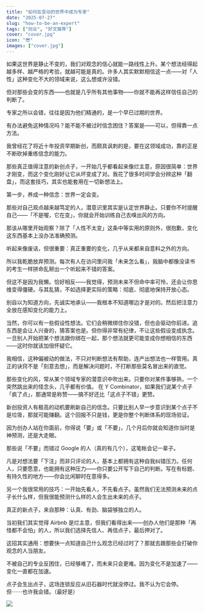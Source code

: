 ```yaml
---
title: "如何在变动的世界中成为专家"
date: "2025-07-27"
slug: "how-to-be-an-expert"
tags: ["创业", "好文推荐"]
cover: "cover.jpg"
icon: "😎"
images: ["cover.jpg"]
---
```

如果这世界是静止不变的，我们对观念的信心就能一路线性上升。某个想法经得起越多样、越严格的考验，就越可能是真的。许多人其实默默相信这一点——对「人性」这种变化不大的领域来说，这么想或许没错。



但对那些会变的东西——也就是几乎所有其他事物——你就不能再这样信任自己的判断了。



专家之所以会错，往往是因为他们精通的，是一个早已过期的世界。



有办法避免这种情况吗？能不能不被过时信念困住？答案是——可以，但得靠一点方法。



我曾经花了将近十年投资早期新创，而颇具讽刺的是，要在这领域成功，靠的正是不断砍掉重练信念的能力。



那些真正值得注意的新创点子，一开始几乎都看起来像烂主意，原因很简单：世界才刚变，而这个变化刚好让它从坏变成了对。我花了很多时间学会分辨这种「翻盘」，而这套技巧，其实也能套用在一切新想法上。



第一步，养成一种信念：世界一定会变。



那些对自己观点越来越笃定的人，潜意识里其实是认定世界静止。只要你不时提醒自己——「不是喔，它在变」，你就会开始训练自己去嗅出风的方向。



那该从哪里开始观察？除了「人性不太变」这条中等实用的原则外，很抱歉，变化这东西基本上没办法准确预测。



听起来像废话，但很重要：真正重要的变化，几乎从来都来自意料之外的方向。



所以我乾脆放弃预测。每次有人在访问里问我「未来怎么看」，我脑中都像没读书的考生一样拼命乱掰出一个听起来不错的答案。



但这不是因为我懒。恰好相反——我觉得，预测未来不但命中率可怜，还会让你思维变得僵硬。与其乱猜，不如选择更实际的策略：彻底、彻底地保持开放心态。



别自以为知道方向，先诚实地承认——我根本不知道哪边才是对的。然后把注意力全放在感知变化的能力上。



当然，你可以有一些假设性想法。它们会稍微绑住你没错，但也会驱动你前进。追东西是会让人兴奋的，猜答案也是。但你得非常有纪律，不让这些假设变成执念。
一旦别人开始把某个想法跟你绑在一起，那个想法就更可能变成你想相信的东西——这时你就该加倍怀疑它。



我相信，这种偏被动的做法，不只对判断想法有帮助，连产出想法也一样管用。真正的诀窍不是「刻意去想」，而是解决问题时，不打断那些莫名冒出来的直觉。



那些变化的风，常从某个领域专家的潜意识中吹出来。只要你对某件事够熟，一个突然跳出来的怪念头，几乎都有价值。
在 Y Combinator，如果我们说某个点子「疯了点」，那通常是称赞——搞不好还比「这点子不错」更赞。



新创投资人有极高的动机要刷新自己的信念。只要比别人早一步意识到某个点子不是垃圾，那就可能赚翻。这个回报不只是钱，更是你整个判断体系的现场验证。



因为创办人站在你面前，你得说「要」或「不要」，几个月后你就会知道你当时是神预测，还是大走眼。



那些说「不要」而错过 Google 的人（真的有几个），这笔帐会记一辈子。



凡是对想法要「下注」而非只评论的人，基本上都拥有这种自我纠错压力。任何人，只要愿意，也能拥有这种压力——你只要公开写下自己的判断。写在有标题、有持久性的地方——你会比闲聊时在意得多。



另一个我很常用的技巧：一开始先看人，不先看点子。虽然我们无法预测未来的点子长什么样，但我很能预测什么样的人会生出未来的点子。



真正的新点子，来自那种：认真、有劲、脑袋够独立的人。



当初我们其实觉得 Airbnb 是烂主意，但我们看得出来——创办人他们是那种「再怪都不会怕」的人，所以我们选择先信人、再信点子，最后押对了。



这招其实通用：想要快一点知道自己什么观念已经过时了？那就去跟那些会打破你观念的人当朋友。



不被自己的专业反困住，已经够难了，而未来只会更难。因为变化不是加速了——变化一直都在加速。



点子会生出点子，这场连锁反应从旧石器时代就没停过。我不认为它会停。
但⋯⋯也许我会错。（最好是）




![](https://prod-files-secure.s3.us-west-2.amazonaws.com/112d0858-5090-4d34-a606-b75eb8d65fd2/46476355-9cf3-4e99-9b7a-3531bc426380/1000202064.png?X-Amz-Algorithm=AWS4-HMAC-SHA256&X-Amz-Content-Sha256=UNSIGNED-PAYLOAD&X-Amz-Credential=ASIAZI2LB466QW7TXZOM%2F20251022%2Fus-west-2%2Fs3%2Faws4_request&X-Amz-Date=20251022T105208Z&X-Amz-Expires=3600&X-Amz-Security-Token=IQoJb3JpZ2luX2VjEHIaCXVzLXdlc3QtMiJHMEUCIQC7hD7FwDdMAdiGruQO%2FSHGZE2qKJooJI14LJoswBBXIAIgBivr1ZBX0KcWkJH%2FXv8jhOKZOqxnYrM0UQuyg772jh8q%2FwMIKxAAGgw2Mzc0MjMxODM4MDUiDFV29eJA%2BSLRX3CEhyrcAx3eBLc%2F%2BA9VLBIo9n0pLwkA1yZ09g0X9ExLFqjL7MWqTWiU53oNelS5gg3h%2B82kh0rryRZ3S64MF5sQOp4AJ5qdUJwZxr6sWdUS3oZKGb%2Fon5b2a1f1EAsFzuU6CH8OAhVZAwPuytZ%2FNIM0G%2FVmY16aYYGMB3wmAu4zWrzPJ4%2BqqMCRTct80A10PcjIiVsZQHTxdHS%2BE4rqwwDHvjeB4he4bC81kXXfDeBkJFKpiKU0FkkUDEP83CR5O4HtkTsiA6vtRN%2BK6eOxPSRrj9rrWL%2FZUg5cT8OHI1cNB4I0e0MEHNPmaUxu%2FvBBUf%2B2ZmQZrSqsKgIOzv%2F%2BNdrlsyi7X2nkryGJNo75n8v8gr9EeY1WiaWBThRg8S4Q5qw84gaE%2F6Xd8syxoVss1%2FwI4r7l0pfP0pIanA0PsPhPr8vM7jlyvYmDeMvjExZh4Slhrd3xuoQWyOb%2FPEjay%2Fj%2FsWwalguSuDFBufxCwbkWJcehZ5%2BsDKA7Fvawf8C7qiBeQm%2Brh35biD8NJzk2IjCr6NkqPGxuvsE9AJ0YxQvMS5NIk5o38fcWrlUJeMFPNeNOxbzxxBLrav0eF9BnfaJUX7bNMuBm0taSCfYL8vsWvkKbI2FEhKW6qkqAD6Lqn5NQMOfa4scGOqUBYrZd4AEET9l6sztLfRT3p379om3RxYqt5pn%2FPmvWpEwbTwcATS7X%2BnFV%2FUuardz2N61IxxhKZLVQ1etYXsmjQv6iKn1xNYdjVsEiisWxlUmElXGkFJKRp6n%2BDRbtkJQnnBwz3baoyTfLuTK%2BKLYe1BerymhzDEOY1TMX2kO7q93VehnNkZqSo2vwAoQAzDyCtJPGnDllI%2BeeU3HEiD5Zti8ounWu&X-Amz-Signature=829e8934ec92a46c868f56f912c1ecabf03dcf4fb43eeba3bf85787455a02ba9&X-Amz-SignedHeaders=host&x-amz-checksum-mode=ENABLED&x-id=GetObject)

